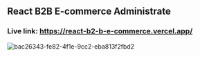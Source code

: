 ## React B2B E-commerce Administrate 
### Live link: https://react-b2-b-e-commerce.vercel.app/


![bac26343-fe82-4f1e-9cc2-eba813f2fbd2](https://user-images.githubusercontent.com/72483554/206096437-cebf63db-2e75-46ea-961a-00a6e82c62ef.png)
